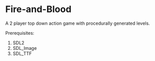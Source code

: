 # Fire-and-Blood
A 2 player top down action game with procedurally generated levels.

Prerequisites:
1. SDL2
2. SDL_Image
3. SDL_TTF
